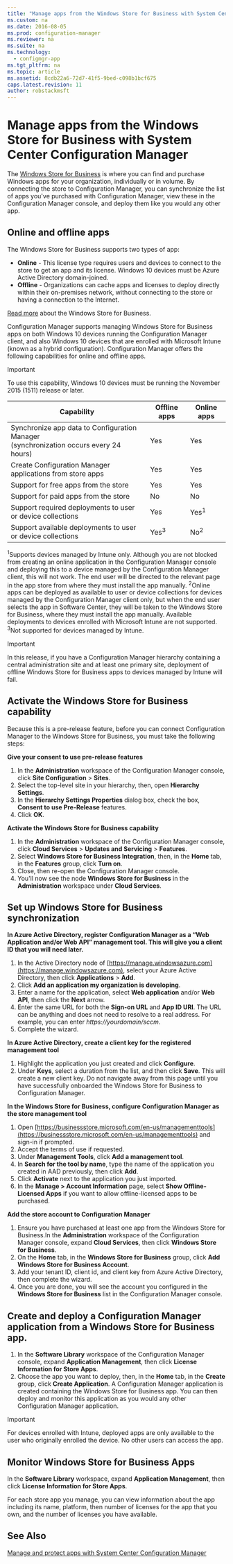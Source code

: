 ```yaml
---
title: "Manage apps from the Windows Store for Business with System Center Configuration Manager"
ms.custom: na
ms.date: 2016-08-05
ms.prod: configuration-manager
ms.reviewer: na
ms.suite: na
ms.technology: 
  - configmgr-app
ms.tgt_pltfrm: na
ms.topic: article
ms.assetid: 8cdb22a6-72d7-41f5-9bed-c098b1bcf675
caps.latest.revision: 11
author: robstackmsft
---
```

# Manage apps from the Windows Store for Business with System Center Configuration Manager
The [Windows Store for Business](https://www.microsoft.com/business-store) is where you can find and purchase Windows apps for your organization, individually or in volume. By connecting the store to Configuration Manager, you can synchronize the list of apps you've purchased with Configuration Manager, view these in the Configuration Manager console, and deploy them like you would any other app.


## Online and offline apps

The Windows Store for Business supports two types of app:

- **Online** - This license type requires users and devices to connect to the store to get an app and its license. Windows 10 devices must be Azure Active Directory domain-joined.
- **Offline** - Organizations can cache apps and licenses to deploy directly within their on-premises network, without connecting to the store or having a connection to the Internet.

[Read more](https://technet.microsoft.com/itpro/windows/whats-new/windows-store-for-business-overview?f=255&MSPPError=-2147217396) about the Windows Store for Business.

Configuration Manager supports managing Windows Store for Business apps on both Windows 10 devices running the Configuration Manager client, and also Windows 10 devices that are enrolled with Microsoft Intune (known as a hybrid configuration). Configuration Manager offers the following capabilities for online and offline apps.

> [!IMPORTANT]
> To use this capability, Windows 10 devices must be running the November 2015 (1511) release or later.

|Capability|Offline apps|Online apps|
|------------|------------|------------|
|Synchronize app data to Configuration Manager<br>(synchronization occurs every 24 hours)|Yes|Yes|
|Create Configuration Manager applications from store apps|Yes|Yes|
|Support for free apps from the store|Yes|Yes|
|Support for paid apps from the store|No|No|
|Support required deployments to user or device collections|Yes|Yes<sup>1</sup>|
|Support available deployments to user or device collections|Yes<sup>3</sup>|No<sup>2</sup>|

<sup>1</sup>Supports devices managed by Intune only. Although you are not blocked from creating an online application in the Configuration Manager console and deploying this to a device managed by the Configuration Manager client, this will not work. The end user will be directed to the relevant page in the app store from where they must install the app manually.
<sup>2</sup>Online apps can be deployed as available to user or device collections for devices managed by the Configuration Manager client only, but when the end user selects the app in Software Center, they will be taken to the Windows Store for Business, where they must install the app manually. Available deployments to devices enrolled with Microsoft Intune are not supported.
<sup>3</sup>Not supported for devices managed by Intune.

> [!IMPORTANT]
> In this release, if you have a Configuration Manager hierarchy containing a central administration site and at least one primary site, deployment of offline Windows Store for Business apps to devices managed by Intune will fail.


## Activate the Windows Store for Business capability
Because this is a pre-release feature, before you can connect Configuration Manager to the Windows Store for Business, you must take the following steps:

**Give your consent to use pre-release features**
1. In the **Administration** workspace of the Configuration Manager console, click **Site Configuration** > **Sites**.
2. Select the top-level site in your hierarchy, then, open **Hierarchy Settings**.
3. In the **Hierarchy Settings Properties** dialog box, check the box, **Consent to use Pre-Release** features.
4. Click **OK**.

**Activate the Windows Store for Business capability**
1. In the **Administration** workspace of the Configuration Manager console, click **Cloud Services** > **Updates and Servicing** > **Features**.
2. Select **Windows Store for Business Integration**, then, in the **Home** tab, in the **Features** group, click **Turn on**.
3. Close, then re-open the Configuration Manager console. 
4. You'll now see the node **Windows Store for Business** in the **Administration** workspace under **Cloud Services**.

## Set up Windows Store for Business synchronization

**In Azure Active Directory, register Configuration Manager as a “Web Application and/or Web API” management tool. This will give you a client ID that you will need later.**
1. In the Active Directory node of [https://manage.windowsazure.com](https://manage.windowsazure.com), select your Azure Active Directory, then click **Applications** > **Add**.
2.  Click **Add an application my organization is developing**.
3.  Enter a name for the application, select **Web application** and/or **Web API**, then click the **Next** arrow.
4.  Enter the same URL for both the **Sign-on URL** and **App ID URI**. The URL can be anything and does not need to resolve to a real address. For example, you can enter *https://yourdomain/sccm*.
5.  Complete the wizard.

**In Azure Active Directory, create a client key for the registered management tool**
1.  Highlight the application you just created and click **Configure**.
2.  Under **Keys**, select a duration from the list, and then click **Save**. This will create a new client key. Do not navigate away from this page until you have successfully onboarded the Windows Store for Business to Configuration Manager.

**In the Windows Store for Business, configure Configuration Manager as the store management tool**
1.  Open [https://businessstore.microsoft.com/en-us/managementtools](https://businessstore.microsoft.com/en-us/managementtools) and sign-in if prompted.
2.  Accept the terms of use if requested.
3.  Under **Management Tools**, click **Add a management tool**.
4.  In **Search for the tool by name**, type the name of the application you created in AAD previously, then click **Add**.
5.  Click **Activate** next to the application you just imported.
6.  In the **Manage > Account Information** page, select **Show Offline-Licensed Apps** if you want to allow offline-licensed apps to be purchased.

**Add the store account to Configuration Manager**

1. Ensure you have purchased at least one app from the Windows Store for Business.In the **Administration** workspace of the Configuration Manager console, expand **Cloud Services**, then click **Windows Store for Business**.
2.  On the **Home** tab, in the **Windows Store for Business** group, click **Add Windows Store for Business Account**. 
3.  Add your tenant ID, client id, and client key from Azure Active Directory, then complete the wizard.
4. Once you are done, you will see the account you configured in the **Windows Store for Business** list in the Configuration Manager console.


## Create and deploy a Configuration Manager application from a Windows Store for Business app.
1.  In the **Software Library** workspace of the Configuration Manager console, expand **Application Management**, then click **License Information for Store Apps**.
2.  Choose the app you want to deploy, then, in the **Home** tab, in the **Create** group, click **Create Application**.
A Configuration Manager application is created containing the Windows Store for Business app. You can then deploy and monitor this application as you would any other Configuration Manager application.
> [!IMPORTANT]
> For devices enrolled with Intune, deployed apps are only available to the user who originally enrolled the device. No other users can access the app.

## Monitor Windows Store for Business Apps

In the **Software Library** workspace, expand **Application Management**, then click **License Information for Store Apps**.

For each store app you manage, you can view information about the app including its name, platform, then number of licenses for the app that you own, and the number of licenses you have available.

## See Also  
 [Manage and protect apps with System Center Configuration Manager](../Topic/Manage%20and%20protect%20apps%20with%20System%20Center%20Configuration%20Manager.md)
